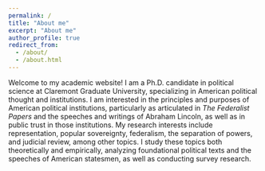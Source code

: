 ```yaml
---
permalink: /
title: "About me"
excerpt: "About me"
author_profile: true
redirect_from: 
  - /about/
  - /about.html
---
```


Welcome to my academic website! I am a Ph.D. candidate in political science at Claremont Graduate University, specializing in American political thought and institutions. I am interested in the principles and purposes of American political institutions, particularly as articulated in *The Federalist Papers* and the speeches and writings of Abraham Lincoln, as well as in public trust in those institutions. My research interests include representation, popular sovereignty, federalism, the separation of powers, and judicial review, among other topics. I study these topics both theoretically and empirically, analyzing foundational political texts and the speeches of American statesmen, as well as conducting survey research.
